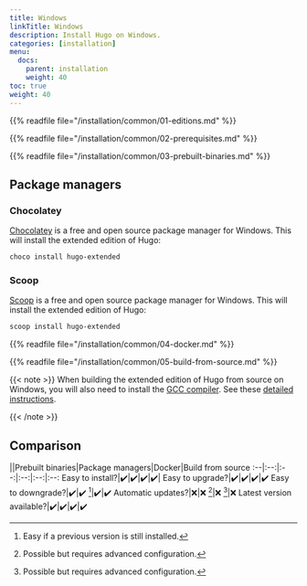 ```yaml
---
title: Windows
linkTitle: Windows
description: Install Hugo on Windows.
categories: [installation]
menu:
  docs:
    parent: installation
    weight: 40
toc: true
weight: 40
---
```

{{% readfile file="/installation/common/01-editions.md" %}}

{{% readfile file="/installation/common/02-prerequisites.md" %}}

{{% readfile file="/installation/common/03-prebuilt-binaries.md" %}}

## Package managers

### Chocolatey

[Chocolatey] is a free and open source package manager for Windows. This will install the extended edition of Hugo:

```sh
choco install hugo-extended
```

[Chocolatey]: https://chocolatey.org/

### Scoop

[Scoop] is a free and open source package manager for Windows. This will install the extended edition of Hugo:

```sh
scoop install hugo-extended
```

[Scoop]: https://scoop.sh/

{{% readfile file="/installation/common/04-docker.md" %}}

{{% readfile file="/installation/common/05-build-from-source.md" %}}

{{< note >}}
When building the extended edition of Hugo from source on Windows, you will also need to install the [GCC compiler]. See these [detailed instructions].

[detailed instructions]: https://discourse.gohugo.io/t/41370
[GCC compiler]: https://gcc.gnu.org/
{{< /note >}}

## Comparison

||Prebuilt binaries|Package managers|Docker|Build from source
:--|:--:|:--:|:--:|:--:|:--:
Easy to install?|:heavy_check_mark:|:heavy_check_mark:|:heavy_check_mark:|:heavy_check_mark:|
Easy to upgrade?|:heavy_check_mark:|:heavy_check_mark:|:heavy_check_mark:|:heavy_check_mark:
Easy to downgrade?|:heavy_check_mark:|:heavy_check_mark: [^2]|:heavy_check_mark:|:heavy_check_mark:
Automatic updates?|:x:|:x: [^1]|:x: [^1]|:x:
Latest version available?|:heavy_check_mark:|:heavy_check_mark:|:heavy_check_mark:|:heavy_check_mark:

[^1]: Possible but requires advanced configuration.
[^2]: Easy if a previous version is still installed.
